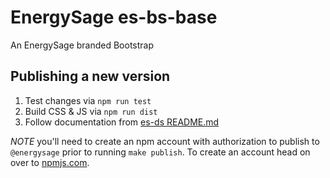 # EnergySage es-bs-base

An EnergySage branded Bootstrap

## Publishing a new version

1. Test changes via `npm run test`
2. Build CSS & JS via `npm run dist`
3. Follow documentation from [es-ds README.md](../README.md#publishing-a-new-version-of-a-package)

*NOTE* you'll need to create an npm account with authorization to publish to `@energysage` prior to running `make publish`.
To create an account head on over to [npmjs.com](https://www.npmjs.com/).
